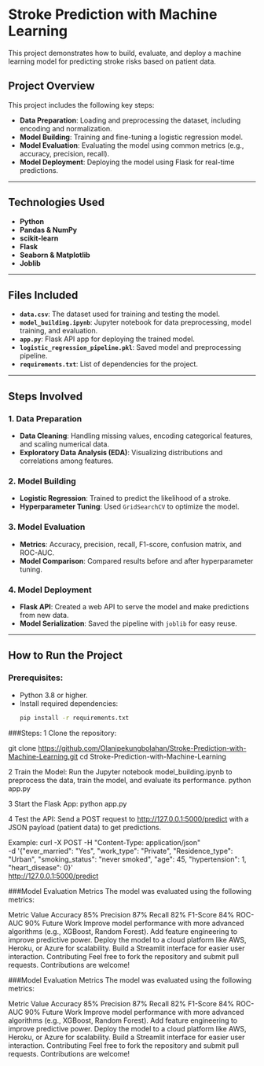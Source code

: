 
# **Stroke Prediction with Machine Learning**

This project demonstrates how to build, evaluate, and deploy a machine learning model for predicting stroke risks based on patient data.

## **Project Overview**

This project includes the following key steps:

- **Data Preparation**: Loading and preprocessing the dataset, including encoding and normalization.
- **Model Building**: Training and fine-tuning a logistic regression model.
- **Model Evaluation**: Evaluating the model using common metrics (e.g., accuracy, precision, recall).
- **Model Deployment**: Deploying the model using Flask for real-time predictions.

---

## **Technologies Used**

- **Python**
- **Pandas & NumPy**
- **scikit-learn**
- **Flask**
- **Seaborn & Matplotlib**
- **Joblib**

---

## **Files Included**

- **`data.csv`**: The dataset used for training and testing the model.
- **`model_building.ipynb`**: Jupyter notebook for data preprocessing, model training, and evaluation.
- **`app.py`**: Flask API app for deploying the trained model.
- **`logistic_regression_pipeline.pkl`**: Saved model and preprocessing pipeline.
- **`requirements.txt`**: List of dependencies for the project.

---

## **Steps Involved**

### 1. **Data Preparation**
   - **Data Cleaning**: Handling missing values, encoding categorical features, and scaling numerical data.
   - **Exploratory Data Analysis (EDA)**: Visualizing distributions and correlations among features.

### 2. **Model Building**
   - **Logistic Regression**: Trained to predict the likelihood of a stroke.
   - **Hyperparameter Tuning**: Used `GridSearchCV` to optimize the model.

### 3. **Model Evaluation**
   - **Metrics**: Accuracy, precision, recall, F1-score, confusion matrix, and ROC-AUC.
   - **Model Comparison**: Compared results before and after hyperparameter tuning.

### 4. **Model Deployment**
   - **Flask API**: Created a web API to serve the model and make predictions from new data.
   - **Model Serialization**: Saved the pipeline with `joblib` for easy reuse.

---

## **How to Run the Project**

### Prerequisites:
- Python 3.8 or higher.
- Install required dependencies:
  ```bash
  pip install -r requirements.txt

###Steps:
1 Clone the repository:

git clone https://github.com/Olanipekungbolahan/Stroke-Prediction-with-Machine-Learning.git
cd Stroke-Prediction-with-Machine-Learning

2 Train the Model: Run the Jupyter notebook model_building.ipynb to preprocess the data, train the model, and evaluate its performance.
python app.py

3 Start the Flask App:
python app.py

4 Test the API: Send a POST request to http://127.0.0.1:5000/predict with a JSON payload (patient data) to get predictions.

Example:
curl -X POST -H "Content-Type: application/json" \
-d '{"ever_married": "Yes", "work_type": "Private", "Residence_type": "Urban", "smoking_status": "never smoked", "age": 45, "hypertension": 1, "heart_disease": 0}' \
http://127.0.0.1:5000/predict

###Model Evaluation Metrics
The model was evaluated using the following metrics:

Metric	Value
Accuracy	85%
Precision	87%
Recall	82%
F1-Score	84%
ROC-AUC	90%
Future Work
Improve model performance with more advanced algorithms (e.g., XGBoost, Random Forest).
Add feature engineering to improve predictive power.
Deploy the model to a cloud platform like AWS, Heroku, or Azure for scalability.
Build a Streamlit interface for easier user interaction.
Contributing
Feel free to fork the repository and submit pull requests. Contributions are welcome!

###Model Evaluation Metrics
The model was evaluated using the following metrics:

Metric	Value
Accuracy	85%
Precision	87%
Recall	82%
F1-Score	84%
ROC-AUC	90%
Future Work
Improve model performance with more advanced algorithms (e.g., XGBoost, Random Forest).
Add feature engineering to improve predictive power.
Deploy the model to a cloud platform like AWS, Heroku, or Azure for scalability.
Build a Streamlit interface for easier user interaction.
Contributing
Feel free to fork the repository and submit pull requests. Contributions are welcome!

